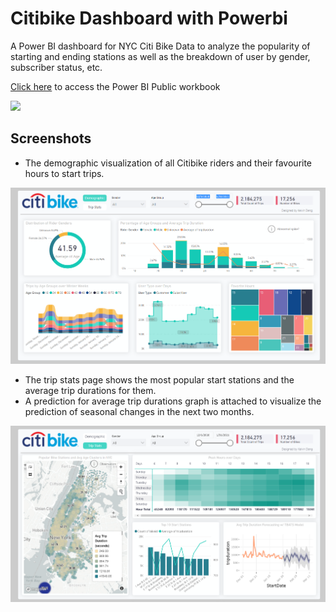 # Citibike Dashboard with Powerbi

A Power BI dashboard for NYC Citi Bike Data to analyze the popularity of starting and ending stations as well as the breakdown of user by gender, subscriber status, etc.

<a href="https://app.powerbi.com/view?r=eyJrIjoiY2QzMGFhN2ItMjgyZS00MmE1LWExZGEtZjc1NTFhN2RiOGYyIiwidCI6ImZiNjNlMDc5LWY3ODktNGFlNS1iY2Y5LTk0MDQ5NWRlYzhlNiJ9">Click here</a> to access the Power BI Public workbook

<img src="https://nextcity.org/images/made/NYC_CitiBike_920_613_80.jpg">

## Screenshots

* The demographic visualization of all Citibike riders and their favourite hours to start trips.

<img src="https://github.com/kk-deng/citibike-dashboard-powerbi/blob/main/screenshots/demographic.png">


* The trip stats page shows the most popular start stations and the average trip durations for them. 
* A prediction for average trip durations graph is attached to visualize the prediction of seasonal changes in the next two months.

<img src="https://github.com/kk-deng/citibike-dashboard-powerbi/blob/main/screenshots/tripstats.png">